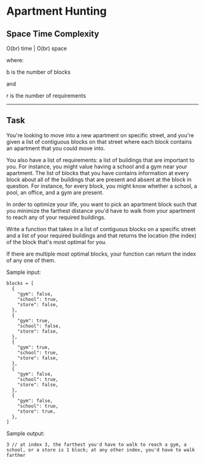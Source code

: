 
# Apartment Hunting

## Space Time Complexity

O(br) time | O(br) space

where:

b is the number of blocks

and

r is the number of requirements

---

## Task

You're looking to move into a new apartment on specific street, and you're given a list of contiguous blocks on that street where each block contains an apartment that you could move into.

You also have a list of requirements: a list of buildings that are important to you. For instance, you might value having a school and a gym near your apartment. The list of blocks that you have contains information at every block about all of the buildings that are present and absent at the block in question. For instance, for every block, you might know whether a school, a pool, an office, and a gym are present.

In order to optimize your life, you want to pick an apartment block such that you minimize the farthest distance you'd have to walk from your apartment to reach any of your required buildings.

Write a function that takes in a list of contiguous blocks on a specific street and a list of your required buildings and that returns the location (the index) of the block that's most optimal for you.

If there are multiple most optimal blocks, your function can return the index of any one of them.

Sample input:

```
blocks = [
  {
    "gym": false,
    "school": true,
    "store": false,
  },
  {
    "gym": true,
    "school": false,
    "store": false,
  },
  {
    "gym": true,
    "school": true,
    "store": false,
  },
  {
    "gym": false,
    "school": true,
    "store": false,
  },
  {
    "gym": false,
    "school": true,
    "store": true,
  },
]
```

Sample output:

```
3 // at index 3, the farthest you'd have to walk to reach a gym, a school, or a store is 1 block; at any other index, you'd have to walk farther
```

